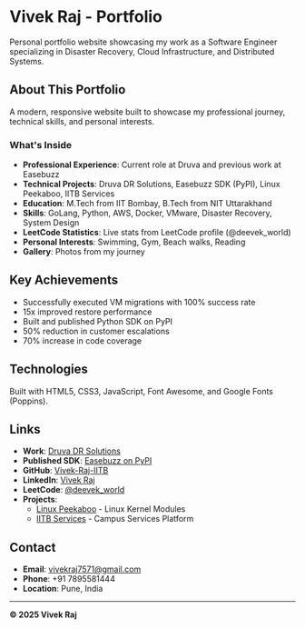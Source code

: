 # Vivek Raj - Portfolio

Personal portfolio website showcasing my work as a Software Engineer specializing in Disaster Recovery, Cloud Infrastructure, and Distributed Systems.

## About This Portfolio

A modern, responsive website built to showcase my professional journey, technical skills, and personal interests.

### What's Inside

- **Professional Experience**: Current role at Druva and previous work at Easebuzz
- **Technical Projects**: Druva DR Solutions, Easebuzz SDK (PyPI), Linux Peekaboo, IITB Services
- **Education**: M.Tech from IIT Bombay, B.Tech from NIT Uttarakhand
- **Skills**: GoLang, Python, AWS, Docker, VMware, Disaster Recovery, System Design
- **LeetCode Statistics**: Live stats from LeetCode profile (@deevek_world)
- **Personal Interests**: Swimming, Gym, Beach walks, Reading
- **Gallery**: Photos from my journey

## Key Achievements

- Successfully executed VM migrations with 100% success rate
- 15x improved restore performance
- Built and published Python SDK on PyPI
- 50% reduction in customer escalations
- 70% increase in code coverage

## Technologies

Built with HTML5, CSS3, JavaScript, Font Awesome, and Google Fonts (Poppins).

## Links

- **Work**: [Druva DR Solutions](https://www.druva.com/use-cases/cloud-disaster-recovery)
- **Published SDK**: [Easebuzz on PyPI](https://pypi.org/project/Easebuzz/)
- **GitHub**: [Vivek-Raj-IITB](https://github.com/Vivek-Raj-IITB)
- **LinkedIn**: [Vivek Raj](https://www.linkedin.com/in/vivek-raj-b91352142/)
- **LeetCode**: [@deevek_world](https://leetcode.com/deevek_world)
- **Projects**: 
  - [Linux Peekaboo](https://github.com/Vivek-Raj-IITB/Linux_Peekaboo) - Linux Kernel Modules
  - [IITB Services](https://github.com/Vivek-Raj-IITB/project-segmentation_faulters) - Campus Services Platform

## Contact

- **Email**: vivekraj7571@gmail.com
- **Phone**: +91 7895581444
- **Location**: Pune, India

---

**© 2025 Vivek Raj**
